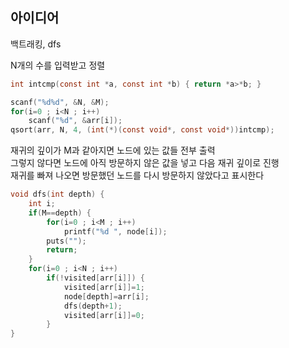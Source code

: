 ## 아이디어
백트래킹, dfs  
  
N개의 수를 입력받고 정렬
```c
int intcmp(const int *a, const int *b) { return *a>*b; }

scanf("%d%d", &N, &M);
for(i=0 ; i<N ; i++)
	scanf("%d", &arr[i]);
qsort(arr, N, 4, (int(*)(const void*, const void*))intcmp);
```
재귀의 깊이가 M과 같아지면 노드에 있는 값들 전부 출력  
그렇지 않다면 노드에 아직 방문하지 않은 값을 넣고 다음 재귀 깊이로 진행  
재귀를 빠져 나오면 방문했던 노드를 다시 방문하지 않았다고 표시한다
```c
void dfs(int depth) {
	int i;
	if(M==depth) {
		for(i=0 ; i<M ; i++)
			printf("%d ", node[i]);
		puts("");
		return;
	}
	for(i=0 ; i<N ; i++)
		if(!visited[arr[i]]) {
			visited[arr[i]]=1;
			node[depth]=arr[i];
			dfs(depth+1);
			visited[arr[i]]=0;
		}
}
```

